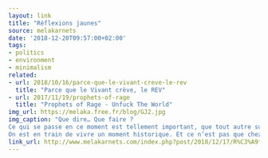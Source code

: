 ```yaml
---
layout: link
title: "Réflexions jaunes"
source: melakarnets
date: '2018-12-20T09:57:00+02:00'
tags:
- politics
- environment
- minimalism
related:
- url: 2018/10/16/parce-que-le-vivant-creve-le-rev
  title: "Parce que le Vivant crève, le REV"
- url: 2017/11/19/prophets-of-rage
  title: "Prophets of Rage - Unfuck The World"
img_url: https://melaka.free.fr/blog/GJ2.jpg
img_caption: "Que dire… Que faire ?
Ce qui se passe en ce moment est tellement important, que tout autre sujet me paraît superficiel.
On est en train de vivre un moment historique. Et ce n’est pas que chez nous, oh que non ! L’action des gilets jaunes est en train d’influencer les peuples un peu partout, en Europe, en Iran, jusqu’au Burkina Faso ! Les gens sont en train de réaliser qu’ils peuvent en imposer à la machine implacable du pouvoir, par leur nombre. Après avoir passé des décennies à se laisser écraser en toute passivité, les humains sont en train de se rendre compte que l’ultracapitalisme détruit tout, y compris leur pouvoir d’achat, leur liberté, leur identité… Et ils ne se laissent pas faire !! C’est inespéré !"
link_url: http://www.melakarnets.com/index.php?post/2018/12/17/R%C3%A9flexions-jaunes
---
```

